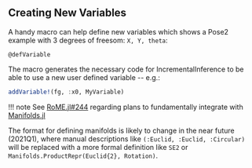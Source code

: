 
## Creating New Variables

A handy macro can help define new variables which shows a Pose2 example with 3 degrees of freesom: `X, Y, theta`:
```@docs
@defVariable
```

The macro generates the necessary code for IncrementalInference to be able to use a new user defined variable -- e.g.:
```julia
addVariable!(fg, :x0, MyVariable)
```

!!! note
    See [RoME.jl#244](http://www.github.com/JuliaRobotics/RoME.jl/issues/244) regarding plans to fundamentally integrate with [Manifolds.jl](http://www.github.com/JuliaManifolds/Manifolds.jl)

The format for defining manifolds is likely to change in the near future (2021Q1), where manual descriptions like `(:Euclid, :Euclid, :Circular)` will be replaced with a more formal definition like `SE2` or `Manifolds.ProductRepr(Euclid{2}, Rotation)`.
